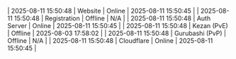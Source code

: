 | 2025-08-11 15:50:48 | Website | Online | 2025-08-11 15:50:45 |
| 2025-08-11 15:50:48 | Registration | Offline | N/A |
| 2025-08-11 15:50:48 | Auth Server | Online | 2025-08-11 15:50:45 |
| 2025-08-11 15:50:48 | Kezan (PvE) | Offline | 2025-08-03 17:58:02 |
| 2025-08-11 15:50:48 | Gurubashi (PvP) | Offline | N/A |
| 2025-08-11 15:50:48 | Cloudflare | Online | 2025-08-11 15:50:45 |

